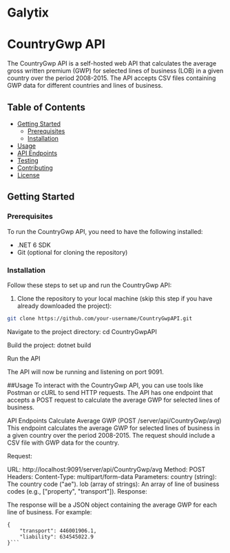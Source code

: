 # Galytix
# CountryGwp API

The CountryGwp API is a self-hosted web API that calculates the average gross written premium (GWP) for selected lines of business (LOB) in a given country over the period 2008-2015. The API accepts CSV files containing GWP data for different countries and lines of business.

## Table of Contents

- [Getting Started](#getting-started)
  - [Prerequisites](#prerequisites)
  - [Installation](#installation)
- [Usage](#usage)
- [API Endpoints](#api-endpoints)
- [Testing](#testing)
- [Contributing](#contributing)
- [License](#license)

## Getting Started

### Prerequisites

To run the CountryGwp API, you need to have the following installed:

- .NET 6 SDK
- Git (optional for cloning the repository)

### Installation

Follow these steps to set up and run the CountryGwp API:

1. Clone the repository to your local machine (skip this step if you have already downloaded the project):

```bash
git clone https://github.com/your-username/CountryGwpAPI.git

```

Navigate to the project directory:
cd CountryGwpAPI

Build the project:
dotnet build

Run the API

The API will now be running and listening on port 9091.

##Usage
To interact with the CountryGwp API, you can use tools like Postman or cURL to send HTTP requests. The API has one endpoint that accepts a POST request to calculate the average GWP for selected lines of business.

API Endpoints
Calculate Average GWP (POST /server/api/CountryGwp/avg)
This endpoint calculates the average GWP for selected lines of business in a given country over the period 2008-2015. The request should include a CSV file with GWP data for the country.

Request:

URL: http://localhost:9091/server/api/CountryGwp/avg
Method: POST
Headers:
Content-Type: multipart/form-data
Parameters:
country (string): The country code ("ae").
lob (array of strings): An array of line of business codes (e.g., ["property", "transport"]).
Response:

The response will be a JSON object containing the average GWP for each line of business. For example:
```
{
    "transport": 446001906.1,
    "liability": 634545022.9
}```

